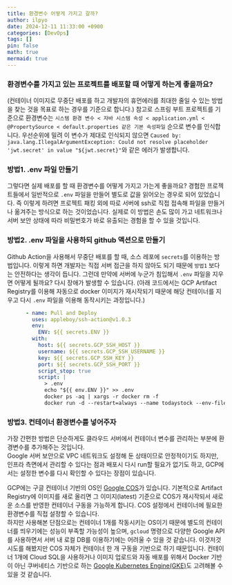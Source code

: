 ```yaml
---
title: 환경변수 어떻게 가지고 갈까?
author: ilpyo
date: 2024-12-11 11:33:00 +0900
categories: [DevOps]
tags: []
pin: false
math: true
mermaid: true
---
```


### 환경변수를 가지고 있는 프로젝트를 배포할 때 어떻게 하는게 좋을까요? 
(컨테이너 이미지로 무중단 배포를 하고 개발자의 휴먼에러를 최대한 줄일 수 있는 방법을 찾는 것을 목표로 하는 경우를 기준으로 합니다.)
참고로 스프링 부트 프로젝트를 기준으로 환경변수는 `시스템 환경 변수 < 자바 시스템 속성 < application.yml < @PropertySource < default.properties 같은 기본 속성파일` 순으로 변수를 인식합니다.
우선순위에 밀려 이 변수가 제대로 인식되지 않으면 `Caused by: java.lang.IllegalArgumentException: Could not resolve placeholder 'jwt.secret' in value "${jwt.secret}"`와 같은 에러가 발생합니다.

### 방법1. .env 파일 만들기
그렇다면 실제 배포를 할 때 환경변수를 어떻게 가지고 가는게 좋을까요? 경험한 프로젝트들에서 일반적으로 `.env` 파일을 만들어 별도로 값을 읽어오는 경우로 되어 있었습니다. 즉 이렇게 하려면 프로젝트 패킹 외에 따로 서버에 ssh로 직접 접속해 파일을 만들거나 옮겨주는 방식으로 하는 것이었습니다. 
실제로 이 방법은 손도 많이 가고 네트워크나 서버 보안 상태에 따라 비밀번호가 바로 유출되는 경험을 할 수 있을 것입니다.

### 방법2. .env 파일을 사용하되 github 액션으로 만들기
Github Action을 사용해서 무중단 배포를 할 때, 소스 레포에 `secrets`를 이용하는 방법입니다. 이렇게 하면 개발자는 직접 서버 접근을 하지 않아도 되기 때문에 `방법1` 보다는 안전하다는 생각이 듭니다. 
그런데 만약에 서버에 누군가 침입해서 `.env` 파일을 지우면 어떻게 될까요? 다시 장애가 발생할 수 있습니다.
(아래 코드에서는 GCP Artifact Registry를 이용해 자동으로 docker 이미지가 재시작되기 때문에 해당 컨테이너를 지우고 다시 `.env` 파일을 이용해 동작시키는 과정입니다.)
```yml
      - name: Pull and Deploy
        uses: appleboy/ssh-action@v1.0.3
        env:
          ENV: ${{ secrets.ENV }}
        with:
          host: ${{ secrets.GCP_SSH_HOST }}
          username: ${{ secrets.GCP_SSH_USERNAME }}
          key: ${{ secrets.GCP_SSH_KEY }}
          port: ${{ secrets.GCP_SSH_PORT }}
          script_stop: true
          script: |
            > .env
            echo "${{ env.ENV }}" >> .env
            docker ps -aq | xargs -r docker rm -f
            docker run -d --restart=always --name todaystock --env-file .env -p 8080:8080 ${{ secrets.GCP_IMAGE_TAG }}
```

### 방법3. 컨테이너 환경변수를 넣어주자
가장 간편한 방법은 단순하게도 클라우드 서버에서 컨테이너 변수를 관리하는 부분에 환경변수를 추가해주는 것입니다.  
Google 서버 보안으로 VPC 네트워크도 설정해 둔 상태이므로 안정적이기도 하지만, 인프라 측면에서 관리할 수 있다는 점과 배포시 다시 run할 필요가 없기도 하고, GCP에서는 설정한 변수를 다시 확인할 수 있다는 장점이 있습니다.  

GCP에는 구글 컨테이너 기반의 OS인 [Google COS](https://cloud.google.com/container-optimized-os/docs?hl=ko)가 있습니다. 기본적으로 Artifact Registry에 이미지를 새로 올리면 그 이미지(latest) 기준으로 COS가 재시작되서 새로운 소스를 반영한 컨테이너 구동을 가능하게 합니다. COS 설정에서 컨테이너에 필요한 환경변수를 직접 설정할 수 있습니다.  
하지만 사용해본 단점으로는 컨테이너 1개를 작동시키는 OS이기 때문에 별도의 컨테이너를 띄우기에는 성능이 부족할 가능성이 높으며, `gcloud` 명령으로 다양한 Google API를 사용하면서 서버 내 로컬 DB를 이용하기에는 어려울 수 있을 것 같습니다. 이것저것 시도를 해봤지만 COS 자체가 컨테이너 한 개 구동을 기반으로 하기 때문입니다.
컨테이너 1개에 Cloud SQL을 사용하거나 이미지 업로드와 자동 배포를 위해서 Docker 기반이 아닌 쿠버네티스 기반으로 하는 [Google Kubernetes Engine(GKE)](https://cloud.google.com/kubernetes-engine/?hl=ko)도 고려해볼 수 있을 것 같습니다.

